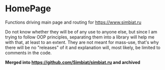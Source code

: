 # HomePage
Functions driving main page and routing for https://www.simbiat.ru

Do not know whether they will be of any use to anyone else, but since I am trying to follow OOP principles, separating them into a library will help me with that, at least to an extent. They are not meant for mass-use, that's why there will be no "releases" of it and explanation will, most likely, be limited to comments in the code.

**Merged into https://github.com/Simbiat/simbiat.ru and archived**
